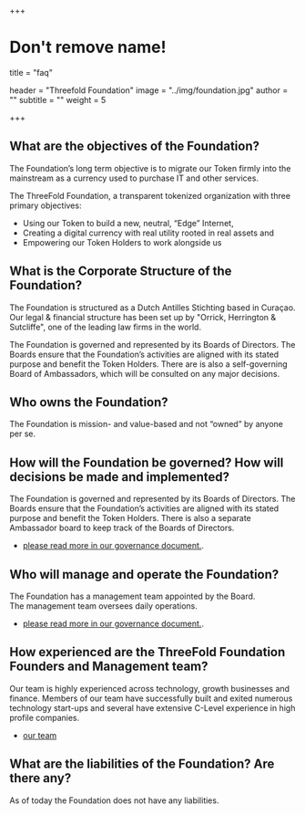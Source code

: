 +++
# Don't remove name!
title = "faq"

header = "Threefold Foundation"
image = "../img/foundation.jpg"
author = ""
subtitle = ""
weight = 5

+++

## What are the objectives of the Foundation?

The Foundation’s long term objective is to migrate our Token firmly into the mainstream as a currency used to purchase IT and other services.  

The ThreeFold Foundation, a transparent tokenized organization with three primary objectives:  
- Using our Token to build a new, neutral, “Edge” Internet,
- Creating a digital currency with real utility rooted in real assets and
- Empowering our Token Holders to work alongside us

## What is the Corporate Structure of the Foundation?

The Foundation is structured as a Dutch Antilles Stichting based in Curaçao. Our legal & financial structure has been set up by "Orrick, Herrington & Sutcliffe", one of the leading law firms in the world.

The Foundation is governed and represented by its Boards of Directors.  The Boards ensure that the Foundation’s activities are aligned with its stated purpose and benefit the Token Holders.  There are is also a self-governing Board of Ambassadors, which will be consulted on any major decisions.

## Who owns the Foundation?

The Foundation is mission- and value-based and not “owned” by anyone per se. 

## How will the Foundation be governed?  How will decisions be made and implemented?

The Foundation is governed and represented by its Boards of Directors.  The Boards ensure that the Foundation’s activities are aligned with its stated purpose and benefit the Token Holders.  There is also a separate Ambassador board to keep track of the Boards of Directors.

- [please read  more in our governance document.](/faq/governance-faq).

## Who will manage and operate the Foundation?

The Foundation has a management team appointed by the Board.  
The management team oversees daily operations.

- [please read  more in our governance document.](/faq/governance-faq).

## How experienced are the ThreeFold Foundation Founders and Management team?

Our team is highly experienced across technology, growth businesses and finance.  Members of our team have successfully built and exited numerous technology start-ups and several have extensive C-Level experience in high profile companies.   

- [our team](/team)

## What are the liabilities of the Foundation?  Are there any?

As of today the Foundation does not have any liabilities.
